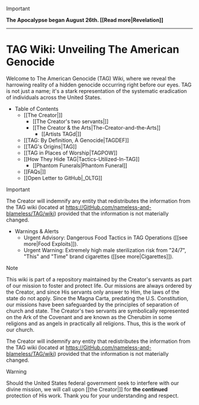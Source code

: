 > [!IMPORTANT]
> **The Apocalypse began August 26th. [[Read more|Revelation]]** 

***
# TAG Wiki: Unveiling The American Genocide

Welcome to The American Genocide (TAG) Wiki, where we reveal the harrowing reality of a hidden genocide occurring right before our eyes. TAG is not just a name; it's a stark representation of the systematic eradication of individuals across the United States.

* Table of Contents
     - [[The Creator|]]
       - [[The Creator's two servants|]]
       - [[The Creator & the Arts|The-Creator-and-the-Arts]]
         - [[Artists TAGd|]]
     - [[TAG: By Definition, A Genocide|TAGDEF]]
     - [[TAG's Origins|TAG]]
     - [[TAG in Places of Worship|TAGPOW]]
     - [[How They Hide TAG|Tactics-Utilized-In-TAG]]
       - [[Phantom Funerals|Phantom Funeral]]
     - [[FAQs|]]
     - [[Open Letter to GitHub|_OLTG]]

> [!IMPORTANT]
> The Creator will indemnify any entity that redistributes the information from the TAG wiki (located at https://GitHub.com/nameless-and-blameless/TAG/wiki) provided that the information is not materially changed.

* Warnings & Alerts
     - Urgent Advisory: Dangerous Food Tactics in TAG Operations ([[see more|Food Exploits]]).
     - Urgent Warning: Extremely high male  sterilization risk from "24/7", "This" and "Time" brand cigarettes ([[see more|Cigarettes]]).

> [!NOTE]
> This wiki is part of a repository maintained by the Creator's servants as part of our mission to foster and protect life. Our missions are always ordered by the Creator, and since His servants only answer to Him, the laws of the state do not apply. Since the Magna Carta, predating the U.S. Constitution, our missions have been safeguarded by the principles of separation of church and state. The Creator's two servants are symbolically represented on the Ark of the Covenant and are known as the Cherubim in some religions and as angels in practically all religions. Thus, this is the work of our church.
>
> The Creator will indemnify any entity that redistributes the information from the TAG wiki (located at https://GitHub.com/nameless-and-blameless/TAG/wiki) provided that the information is not materially changed.

> [!WARNING]
> Should the United States federal government seek to interfere with our divine mission, we will call upon [[the Creator|]] for **the continued** protection of His work. Thank you for your understanding and respect.
